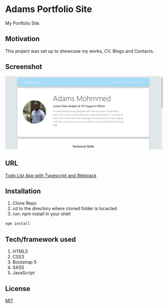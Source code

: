 # Adams Portfolio Site

My Portfolio Site.

## Motivation

This project was set up to showcase my works, CV, Blogs and Contacts.

## Screenshot

![My Portfolio Site](img/psite.PNG "My Portfolio Site")

## URL

[Todo List App with Typescript and Webpack]()

## Installation

1. Clone Repo
2. cd to the directory where cloned folder is locacted
3. run: npm install in your shell

```bash
npm install
```

## Tech/framework used

1. HTML5
2. CSS3
3. Bootstrap 5
4. SASS
5. JavaScript

## License

[MIT](https://choosealicense.com/licenses/mit/)

